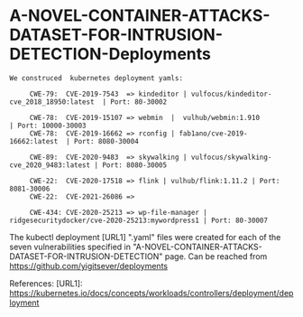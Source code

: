 # A-NOVEL-CONTAINER-ATTACKS-DATASET-FOR-INTRUSION-DETECTION-Deployments


    We construced  kubernetes deployment yamls:

         CWE-79:  CVE-2019-7543  => kindeditor | vulfocus/kindeditor-cve_2018_18950:latest  | Port: 80-30002
         
         CWE-78:  CVE-2019-15107 => webmin  |  vulhub/webmin:1.910           | Port: 10000-30003
         CWE-78:  CVE-2019-16662 => rconfig | fab1ano/cve-2019-16662:latest  | Port: 8080-30004
         
         CWE-89:  CVE-2020-9483  => skywalking | vulfocus/skywalking-cve_2020_9483:latest | Port: 8080-30005
         
         CWE-22:  CVE-2020-17518 => flink | vulhub/flink:1.11.2 | Port: 8081-30006
         CWE-22:  CVE-2021-26086 => 
         
         CWE-434: CVE-2020-25213 => wp-file-manager | ridgesecuritydocker/cve-2020-25213:mywordpress1 | Port: 80-30007


   The kubectl deployment [URL1] ".yaml" files were created for each of the seven vulnerabilities specified in "A-NOVEL-CONTAINER-ATTACKS-DATASET-FOR-INTRUSION-DETECTION" page. Can be reached from https://github.com/yigitsever/deployments
   
  References:
    [URL1]: https://kubernetes.io/docs/concepts/workloads/controllers/deployment/deployment
    
    
    
    
